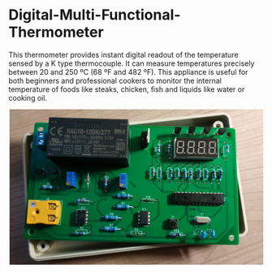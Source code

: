 # Digital-Multi-Functional-Thermometer

This thermometer provides instant digital readout of the temperature sensed by a K type thermocouple. It can measure temperatures precisely between 20 and 250 ºC (68 ºF and 482 ºF). This appliance is useful for both beginners and professional cookers to monitor the internal temperature of foods like steaks, chicken, fish and liquids like water or cooking oil.

<p align="center">
<img src="pcb.jpg" width = 500 >
</p>
